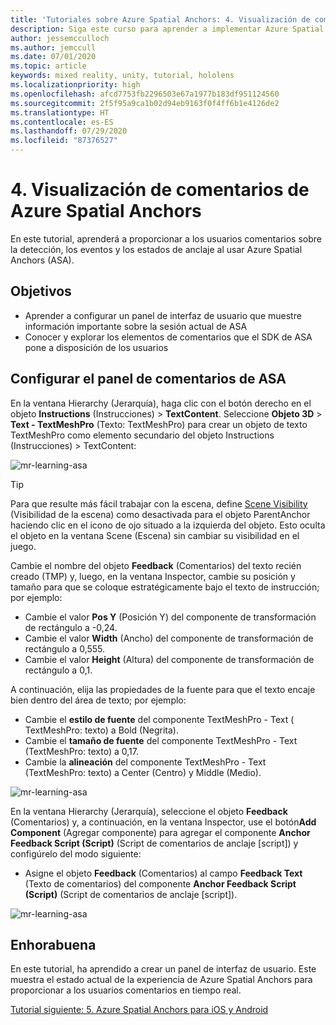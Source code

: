 ```yaml
---
title: 'Tutoriales sobre Azure Spatial Anchors: 4. Visualización de comentarios de Azure Spatial Anchors'
description: Siga este curso para aprender a implementar Azure Spatial Anchors dentro de una aplicación de realidad mixta.
author: jessemcculloch
ms.author: jemccull
ms.date: 07/01/2020
ms.topic: article
keywords: mixed reality, unity, tutorial, hololens
ms.localizationpriority: high
ms.openlocfilehash: afcd7753fb2296503e67a1977b183df951124560
ms.sourcegitcommit: 2f5f95a9ca1b02d94eb9163f0f4ff6b1e4126de2
ms.translationtype: HT
ms.contentlocale: es-ES
ms.lasthandoff: 07/29/2020
ms.locfileid: "87376527"
---
```

# <a name="4-displaying-feedback-from-azure-spatial-anchors"></a>4. Visualización de comentarios de Azure Spatial Anchors

En este tutorial, aprenderá a proporcionar a los usuarios comentarios sobre la detección, los eventos y los estados de anclaje al usar Azure Spatial Anchors (ASA).

## <a name="objectives"></a>Objetivos

* Aprender a configurar un panel de interfaz de usuario que muestre información importante sobre la sesión actual de ASA
* Conocer y explorar los elementos de comentarios que el SDK de ASA pone a disposición de los usuarios

## <a name="setting-up-asa-feedback-panel"></a>Configurar el panel de comentarios de ASA

En la ventana Hierarchy (Jerarquía), haga clic con el botón derecho en el objeto **Instructions** (Instrucciones)  > **TextContent**. Seleccione **Objeto 3D** > **Text - TextMeshPro** (Texto: TextMeshPro) para crear un objeto de texto TextMeshPro como elemento secundario del objeto Instructions (Instrucciones) > TextContent:

![mr-learning-asa](images/mr-learning-asa/asa-04-section1-step1-1.png)

> [!TIP]
> Para que resulte más fácil trabajar con la escena, define <a href="https://docs.unity3d.com/Manual/SceneVisibility.html" target="_blank">Scene Visibility</a> (Visibilidad de la escena) como desactivada para el objeto ParentAnchor haciendo clic en el icono de ojo situado a la izquierda del objeto. Esto oculta el objeto en la ventana Scene (Escena) sin cambiar su visibilidad en el juego.

Cambie el nombre del objeto **Feedback** (Comentarios) del texto recién creado (TMP) y, luego, en la ventana Inspector, cambie su posición y tamaño para que se coloque estratégicamente bajo el texto de instrucción; por ejemplo:

* Cambie el valor **Pos Y** (Posición Y) del componente de transformación de rectángulo a -0,24.
* Cambie el valor **Width** (Ancho) del componente de transformación de rectángulo a 0,555.
* Cambie el valor **Height** (Altura) del componente de transformación de rectángulo a 0,1.

A continuación, elija las propiedades de la fuente para que el texto encaje bien dentro del área de texto; por ejemplo:

* Cambie el **estilo de fuente** del componente TextMeshPro - Text ( TextMeshPro: texto) a Bold (Negrita).
* Cambie el **tamaño de fuente** del componente TextMeshPro - Text (TextMeshPro: texto) a 0,17.
* Cambie la **alineación** del componente TextMeshPro - Text (TextMeshPro: texto) a Center (Centro) y Middle (Medio).

![mr-learning-asa](images/mr-learning-asa/asa-04-section1-step1-2.png)

En la ventana Hierarchy (Jerarquía), seleccione el objeto **Feedback** (Comentarios) y, a continuación, en la ventana Inspector, use el botón**Add Component** (Agregar componente) para agregar el componente **Anchor Feedback Script (Script)** (Script de comentarios de anclaje [script]) y configúrelo del modo siguiente:

* Asigne el objeto **Feedback** (Comentarios) al campo **Feedback Text** (Texto de comentarios) del componente **Anchor Feedback Script (Script)** (Script de comentarios de anclaje [script]).

![mr-learning-asa](images/mr-learning-asa/asa-04-section1-step1-3.png)

## <a name="congratulations"></a>Enhorabuena

En este tutorial, ha aprendido a crear un panel de interfaz de usuario. Este muestra el estado actual de la experiencia de  Azure Spatial Anchors para proporcionar a los usuarios comentarios en tiempo real.

[Tutorial siguiente: 5. Azure Spatial Anchors para iOS y Android](mr-learning-asa-05.md)
